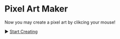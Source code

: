 # Pixel Art Maker

Now you may create a pixel art by clikcing your mouse! 

► [Start Creating](https://daphnedeng.github.io/pixel_art_maker/)
